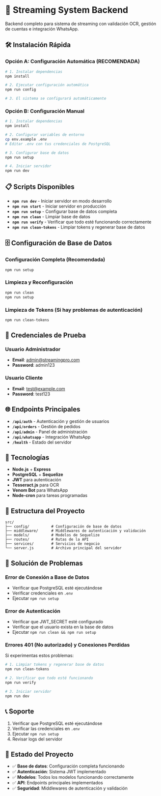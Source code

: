 # 🚀 Streaming System Backend

Backend completo para sistema de streaming con validación OCR, gestión de cuentas e integración WhatsApp.

## 🛠️ Instalación Rápida

### **Opción A: Configuración Automática (RECOMENDADA)**
```bash
# 1. Instalar dependencias
npm install

# 2. Ejecutar configuración automática
npm run config

# 3. El sistema se configurará automáticamente
```

### **Opción B: Configuración Manual**
```bash
# 1. Instalar dependencias
npm install

# 2. Configurar variables de entorno
cp env.example .env
# Editar .env con tus credenciales de PostgreSQL

# 3. Configurar base de datos
npm run setup

# 4. Iniciar servidor
npm run dev
```

## 📋 Scripts Disponibles

- **`npm run dev`** - Iniciar servidor en modo desarrollo
- **`npm run start`** - Iniciar servidor en producción
- **`npm run setup`** - Configurar base de datos completa
- **`npm run clean`** - Limpiar base de datos
- **`npm run verify`** - Verificar que todo esté funcionando correctamente
- **`npm run clean-tokens`** - Limpiar tokens y regenerar base de datos

## 🗄️ Configuración de Base de Datos

### Configuración Completa (Recomendada)
```bash
npm run setup
```

### Limpieza y Reconfiguración
```bash
npm run clean
npm run setup
```

### Limpieza de Tokens (Si hay problemas de autenticación)
```bash
npm run clean-tokens
```

## 🔐 Credenciales de Prueba

### Usuario Administrador
- **Email**: admin@streamingpro.com
- **Password**: admin123

### Usuario Cliente
- **Email**: test@example.com
- **Password**: test123

## 🌐 Endpoints Principales

- **`/api/auth`** - Autenticación y gestión de usuarios
- **`/api/orders`** - Gestión de pedidos
- **`/api/admin`** - Panel de administración
- **`/api/whatsapp`** - Integración WhatsApp
- **`/health`** - Estado del servidor

## 🔧 Tecnologías

- **Node.js** + **Express**
- **PostgreSQL** + **Sequelize**
- **JWT** para autenticación
- **Tesseract.js** para OCR
- **Venom Bot** para WhatsApp
- **Node-cron** para tareas programadas

## 📁 Estructura del Proyecto

```
src/
├── config/          # Configuración de base de datos
├── middleware/      # Middlewares de autenticación y validación
├── models/          # Modelos de Sequelize
├── routes/          # Rutas de la API
├── services/        # Servicios de negocio
└── server.js        # Archivo principal del servidor
```

## 🚨 Solución de Problemas

### Error de Conexión a Base de Datos
- Verificar que PostgreSQL esté ejecutándose
- Verificar credenciales en `.env`
- Ejecutar `npm run setup`

### Error de Autenticación
- Verificar que JWT_SECRET esté configurado
- Verificar que el usuario exista en la base de datos
- Ejecutar `npm run clean && npm run setup`

### Errores 401 (No autorizado) y Conexiones Perdidas
Si experimentas estos problemas:
```bash
# 1. Limpiar tokens y regenerar base de datos
npm run clean-tokens

# 2. Verificar que todo esté funcionando
npm run verify

# 3. Iniciar servidor
npm run dev
```

## 📞 Soporte

1. Verificar que PostgreSQL esté ejecutándose
2. Verificar las credenciales en `.env`
3. Ejecutar `npm run setup`
4. Revisar logs del servidor

## 🎯 Estado del Proyecto

- ✅ **Base de datos**: Configuración completa funcionando
- ✅ **Autenticación**: Sistema JWT implementado
- ✅ **Modelos**: Todos los modelos funcionando correctamente
- ✅ **API**: Endpoints principales implementados
- ✅ **Seguridad**: Middlewares de autenticación y validación
